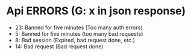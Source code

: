 # Api ERRORS (G: x in json response)

- 23: Banned for five minutes (Too many auth errors)
- 5: Banned for five minutes (too many bad requests)
- 8: Bad session (Expired, bad request done, etc.)
- 14: Bad request (Bad request done)